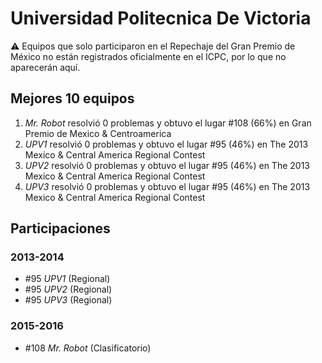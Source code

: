 # Universidad Politecnica De Victoria

:warning: Equipos que solo participaron en el Repechaje del Gran Premio de México no están registrados oficialmente en el ICPC, por lo que no aparecerán aquí.

## Mejores 10 equipos

1. _Mr. Robot_ resolvió 0 problemas y obtuvo el lugar #108 (66%) en Gran Premio de Mexico & Centroamerica
1. _UPV1_ resolvió 0 problemas y obtuvo el lugar #95 (46%) en The 2013 Mexico & Central America Regional Contest
1. _UPV2_ resolvió 0 problemas y obtuvo el lugar #95 (46%) en The 2013 Mexico & Central America Regional Contest
1. _UPV3_ resolvió 0 problemas y obtuvo el lugar #95 (46%) en The 2013 Mexico & Central America Regional Contest

## Participaciones

### 2013-2014

- #95 _UPV1_ (Regional)
- #95 _UPV2_ (Regional)
- #95 _UPV3_ (Regional)

### 2015-2016

- #108 _Mr. Robot_ (Clasificatorio)




